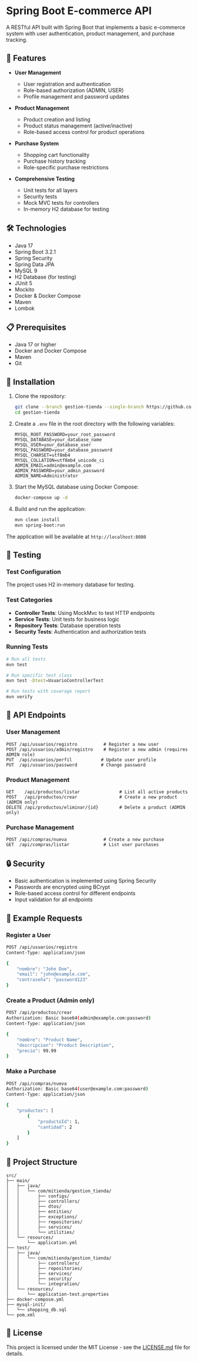 # Spring Boot E-commerce API

A RESTful API built with Spring Boot that implements a basic e-commerce system with user authentication, product management, and purchase tracking.

## 🚀 Features

- **User Management**
  - User registration and authentication
  - Role-based authorization (ADMIN, USER)
  - Profile management and password updates

- **Product Management**
  - Product creation and listing
  - Product status management (active/inactive)
  - Role-based access control for product operations

- **Purchase System**
  - Shopping cart functionality
  - Purchase history tracking
  - Role-specific purchase restrictions

- **Comprehensive Testing**
  - Unit tests for all layers
  - Security tests
  - Mock MVC tests for controllers
  - In-memory H2 database for testing

## 🛠️ Technologies

- Java 17
- Spring Boot 3.2.1
- Spring Security
- Spring Data JPA
- MySQL 9
- H2 Database (for testing)
- JUnit 5
- Mockito
- Docker & Docker Compose
- Maven
- Lombok

## 📋 Prerequisites

- Java 17 or higher
- Docker and Docker Compose
- Maven
- Git

## 🔧 Installation

1. Clone the repository:
   ```bash
   git clone --branch gestion-tienda --single-branch https://github.com/gussttaav/springboot-projects.git
   cd gestion-tienda
   ```

2. Create a `.env` file in the root directory with the following variables:
   ```env
   MYSQL_ROOT_PASSWORD=your_root_password
   MYSQL_DATABASE=your_database_name
   MYSQL_USER=your_database_user
   MYSQL_PASSWORD=your_database_password
   MYSQL_CHARSET=utf8mb4
   MYSQL_COLLATION=utf8mb4_unicode_ci
   ADMIN_EMAIL=admin@example.com
   ADMIN_PASSWORD=your_admin_password
   ADMIN_NAME=Administrator
   ```

3. Start the MySQL database using Docker Compose:
   ```bash
   docker-compose up -d
   ```

4. Build and run the application:
   ```bash
   mvn clean install
   mvn spring-boot:run
   ```

The application will be available at `http://localhost:8080`

## 🧪 Testing

### Test Configuration
The project uses H2 in-memory database for testing.

### Test Categories
- **Controller Tests**: Using MockMvc to test HTTP endpoints
- **Service Tests**: Unit tests for business logic
- **Repository Tests**: Database operation tests
- **Security Tests**: Authentication and authorization tests

### Running Tests
```bash
# Run all tests
mvn test

# Run specific test class
mvn test -Dtest=UsuarioControllerTest

# Run tests with coverage report
mvn verify
```

## 🔑 API Endpoints

### User Management
```
POST /api/usuarios/registro          # Register a new user
POST /api/usuarios/admin/registro    # Register a new admin (requires ADMIN role)
PUT  /api/usuarios/perfil           # Update user profile
PUT  /api/usuarios/password         # Change password
```

### Product Management
```
GET    /api/productos/listar               # List all active products
POST   /api/productos/crear                # Create a new product (ADMIN only)
DELETE /api/productos/eliminar/{id}        # Delete a product (ADMIN only)
```

### Purchase Management
```
POST /api/compras/nueva              # Create a new purchase
GET  /api/compras/listar             # List user purchases
```

## 🔒 Security

- Basic authentication is implemented using Spring Security
- Passwords are encrypted using BCrypt
- Role-based access control for different endpoints
- Input validation for all endpoints

## 📝 Example Requests

### Register a User
```bash
POST /api/usuarios/registro
Content-Type: application/json

{
    "nombre": "John Doe",
    "email": "john@example.com",
    "contraseña": "password123"
}
```

### Create a Product (Admin only)
```bash
POST /api/productos/crear
Authorization: Basic base64(admin@example.com:password)
Content-Type: application/json

{
    "nombre": "Product Name",
    "descripcion": "Product Description",
    "precio": 99.99
}
```

### Make a Purchase
```bash
POST /api/compras/nueva
Authorization: Basic base64(user@example.com:password)
Content-Type: application/json

{
    "productos": [
        {
            "productoId": 1,
            "cantidad": 2
        }
    ]
}
```

## 📁 Project Structure

```
src/
├── main/
│   ├── java/
│   │   └── com/mitienda/gestion_tienda/
│   │       ├── configs/
│   │       ├── controllers/
│   │       ├── dtos/
│   │       ├── entities/
│   │       ├── exceptions/
│   │       ├── repositories/
│   │       ├── services/
│   │       └── utilities/
│   └── resources/
│       └── application.yml
├── test/
│   ├── java/
│   │   └── com/mitienda/gestion_tienda/
│   │       ├── controllers/
│   │       ├── repositories/
│   │       ├── services/
│   │       ├── security/
│   │       └── integration/
│   └── resources/
│       └── application-test.properties
├── docker-compose.yml
├── mysql-init/
│   └── shopping_db.sql
└── pom.xml
```

## 📄 License

This project is licensed under the MIT License - see the [LICENSE.md](LICENSE.md) file for details.